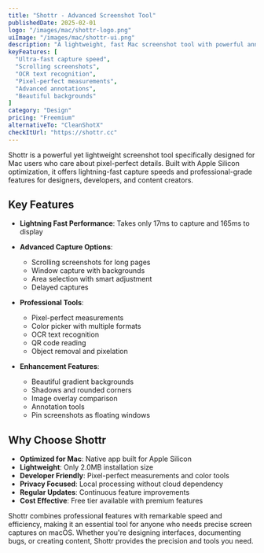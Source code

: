 ```yaml
---
title: "Shottr - Advanced Screenshot Tool"
publishedDate: 2025-02-01
logo: "/images/mac/shottr-logo.png"
uiImage: "/images/mac/shottr-ui.png"
description: "A lightweight, fast Mac screenshot tool with powerful annotations, scrolling capture, and pixel-perfect measurements designed for designers and developers."
keyFeatures: [
  "Ultra-fast capture speed",
  "Scrolling screenshots",
  "OCR text recognition",
  "Pixel-perfect measurements",
  "Advanced annotations",
  "Beautiful backgrounds"
]
category: "Design"
pricing: "Freemium"
alternativeTo: "CleanShotX"
checkItUrl: "https://shottr.cc"
---
```


Shottr is a powerful yet lightweight screenshot tool specifically designed for Mac users who care about pixel-perfect details. Built with Apple Silicon optimization, it offers lightning-fast capture speeds and professional-grade features for designers, developers, and content creators.

## Key Features

- **Lightning Fast Performance**: Takes only 17ms to capture and 165ms to display
- **Advanced Capture Options**:
  - Scrolling screenshots for long pages
  - Window capture with backgrounds
  - Area selection with smart adjustment
  - Delayed captures

- **Professional Tools**:
  - Pixel-perfect measurements
  - Color picker with multiple formats
  - OCR text recognition
  - QR code reading
  - Object removal and pixelation

- **Enhancement Features**:
  - Beautiful gradient backgrounds
  - Shadows and rounded corners
  - Image overlay comparison
  - Annotation tools
  - Pin screenshots as floating windows

## Why Choose Shottr

- **Optimized for Mac**: Native app built for Apple Silicon
- **Lightweight**: Only 2.0MB installation size
- **Developer Friendly**: Pixel-perfect measurements and color tools
- **Privacy Focused**: Local processing without cloud dependency
- **Regular Updates**: Continuous feature improvements
- **Cost Effective**: Free tier available with premium features

Shottr combines professional features with remarkable speed and efficiency, making it an essential tool for anyone who needs precise screen captures on macOS. Whether you're designing interfaces, documenting bugs, or creating content, Shottr provides the precision and tools you need.
